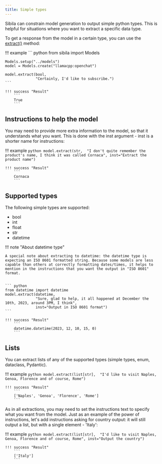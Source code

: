 ```yaml
---
title: Simple types
---
```


Sibila can constrain model generation to output simple python types. This is helpful for situations where you want to extract a specific data type. 

To get a response from the model in a certain type, you can use the [extract()](../api-reference/model.md#sibila.LlamaCppModel.extract) method:

!!! example
    ``` python
    from sibila import Models

    Models.setup("../models")
    model = Models.create("llamacpp:openchat")

    model.extract(bool, 
                  "Certainly, I'd like to subscribe.")
    ```

    !!! success "Result"
        ```
        True
        ```

## Instructions to help the model

You may need to provide more extra information to the model, so that it understands what you want. This is done with the inst argument - inst is a shorter name for instructions:

!!! example
    ``` python
    model.extract(str, 
                "I don't quite remember the product's name, I think it was called Cornaca",
                inst="Extract the product name")
    ```

    !!! success "Result"
        ```
        Cornaca
        ```


## Supported types

The following simple types are supported:

- bool
- int
- float
- str
- datetime



!!! note "About datetime type"

    A special note about extracting to datetime: the datetime type is expecting an ISO 8601 formatted string. Because some models are less capable than others at correctly formatting dates/times, it helps to mention in the instructions that you want the output in "ISO 8601" format.

    
    ``` python
    from datetime import datetime
    model.extract(datetime, 
                  "Sure, glad to help, it all happened at December the 10th, 2023, around 3PM, I think",
                  inst="Output in ISO 8601 format")
    ```

    !!! success "Result"
        ```
        datetime.datetime(2023, 12, 10, 15, 0)
        ```




## Lists

You can extract lists of any of the supported types (simple types, enum, dataclass, Pydantic).

!!! example
    ``` python
    model.extract(list[str], 
                 "I'd like to visit Naples, Genoa, Florence and of course, Rome")
    ```

    !!! success "Result"
        ```
        ['Naples', 'Genoa', 'Florence', 'Rome']
        ```

As in all extractions, you may need to set the instructions text to specify what you want from the model. Just as an example of the power of instructions, let's add instructions asking for country output: it will still output a list, but with a single element - 'Italy':

!!! example
    ``` python
    model.extract(list[str], 
                 "I'd like to visit Naples, Genoa, Florence and of course, Rome",
                 inst="Output the country")
    ```

    !!! success "Result"
        ```
        ['Italy']
        ```


